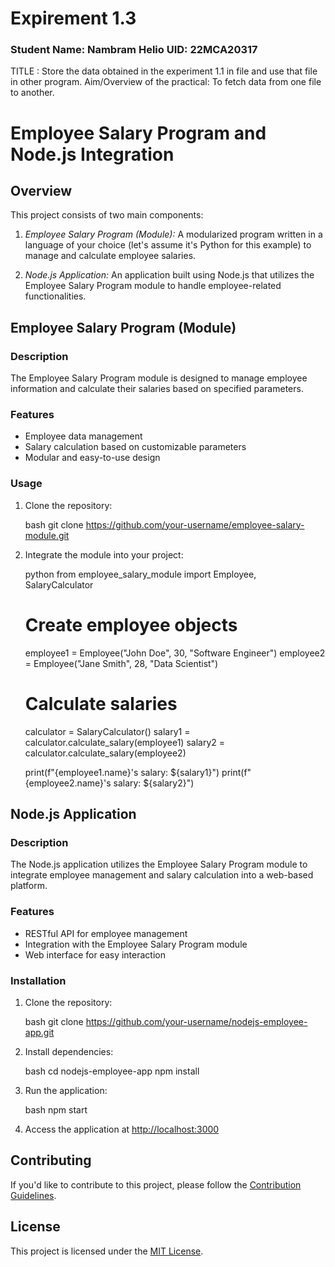 # Expirement 1.3
### Student Name: Nambram Helio 	 	           UID: 22MCA20317 

 TITLE : Store the data obtained in the experiment 1.1 in file and use that file in other program. 
Aim/Overview of the practical:  To fetch data from one file to another. 

# Employee Salary Program and Node.js Integration

## Overview

This project consists of two main components:

1. *Employee Salary Program (Module):* A modularized program written in a language of your choice (let's assume it's Python for this example) to manage and calculate employee salaries.

2. *Node.js Application:* An application built using Node.js that utilizes the Employee Salary Program module to handle employee-related functionalities.

## Employee Salary Program (Module)

### Description

The Employee Salary Program module is designed to manage employee information and calculate their salaries based on specified parameters.

### Features

- Employee data management
- Salary calculation based on customizable parameters
- Modular and easy-to-use design

### Usage

1. Clone the repository:

    bash
    git clone https://github.com/your-username/employee-salary-module.git
    

2. Integrate the module into your project:

    python
    from employee_salary_module import Employee, SalaryCalculator

    # Create employee objects
    employee1 = Employee("John Doe", 30, "Software Engineer")
    employee2 = Employee("Jane Smith", 28, "Data Scientist")

    # Calculate salaries
    calculator = SalaryCalculator()
    salary1 = calculator.calculate_salary(employee1)
    salary2 = calculator.calculate_salary(employee2)

    print(f"{employee1.name}'s salary: ${salary1}")
    print(f"{employee2.name}'s salary: ${salary2}")
    

## Node.js Application

### Description

The Node.js application utilizes the Employee Salary Program module to integrate employee management and salary calculation into a web-based platform.

### Features

- RESTful API for employee management
- Integration with the Employee Salary Program module
- Web interface for easy interaction

### Installation

1. Clone the repository:

    bash
    git clone https://github.com/your-username/nodejs-employee-app.git
    

2. Install dependencies:

    bash
    cd nodejs-employee-app
    npm install
    

3. Run the application:

    bash
    npm start
    

4. Access the application at [http://localhost:3000](http://localhost:3000)

## Contributing

If you'd like to contribute to this project, please follow the [Contribution Guidelines](CONTRIBUTING.md).

## License

This project is licensed under the [MIT License](LICENSE).
